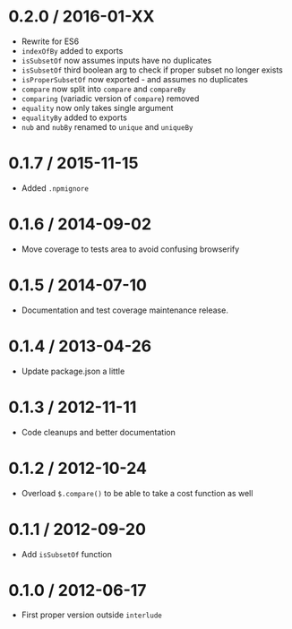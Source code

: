 0.2.0 / 2016-01-XX
==================
  * Rewrite for ES6
  * `indexOfBy` added to exports
  * `isSubsetOf` now assumes inputs have no duplicates
  * `isSubsetOf` third boolean arg to check if proper subset no longer exists
  * `isProperSubsetOf` now exported - and assumes no duplicates
  * `compare` now split into `compare` and `compareBy`
  * `comparing` (variadic version of `compare`) removed
  * `equality` now only takes single argument
  * `equalityBy` added to exports
  * `nub` and `nubBy` renamed to `unique` and `uniqueBy`

0.1.7 / 2015-11-15
==================
  * Added `.npmignore`

0.1.6 / 2014-09-02
==================
  * Move coverage to tests area to avoid confusing browserify

0.1.5 / 2014-07-10
==================
  * Documentation and test coverage maintenance release.

0.1.4 / 2013-04-26
==================
  * Update package.json a little

0.1.3 / 2012-11-11
==================
  * Code cleanups and better documentation

0.1.2 / 2012-10-24
==================
  * Overload `$.compare()` to be able to take a cost function as well

0.1.1 / 2012-09-20
==================
  * Add `isSubsetOf` function

0.1.0 / 2012-06-17
==================
  * First proper version outside `interlude`
